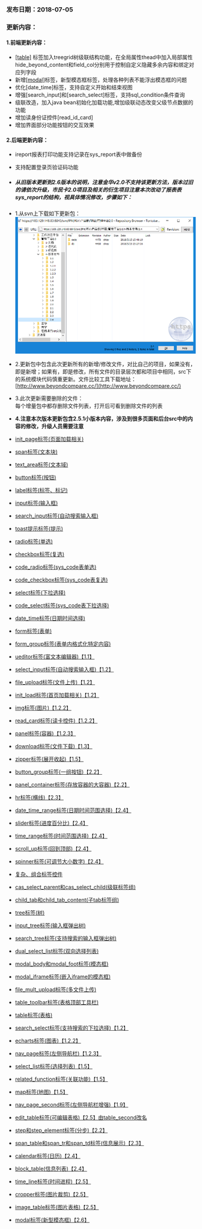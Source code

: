 ### 发布日期：2018-07-05

### 更新内容：

#### 1.前端更新内容：


* [[table]](/ji-ben-biao-dan-kong-jian/tablebiao-qian-3010-zhu-3011.md)
标签加入treegrid树级联结构功能，在全局属性thead中加入局部属性hide_beyond_content和field_col分别用于控制自定义隐藏多余内容和绑定对应列字段
* 新增[[modal]](/ji-ben-biao-dan-kong-jian/modalbiao-7b7e28-xin-xing-mo-tai-684629-3010-2-6.md)标签，新型模态框标签，处理各种列表不能浮出模态框的问题
* 优化[date_time]标签，支持自定义开始和结束视图
* 增强[search_input]和[search_select]标签，支持sql_condition条件查询
* 级联改造，加入java bean初始化加载功能,增加级联动态改变父级节点数据的功能
* 增加读身份证控件[read_id_card]
* 增加界面部分功能按钮的交互效果
#### 2.后端更新内容：
* ireport报表打印功能支持记录在sys_report表中做备份
* 支持配置登录页验证码功能



* ##### 从旧版本更新到2.6版本的说明，**注意金华v2.0不支持该更新方法，版本过旧的请依次升级，市民卡2.0项目及相关的衍生项目注意本次改动了报表表sys_report的结构，视具体情况修改**，步骤如下：
* 1.从svn上下载如下更新包：  
![](/assets/V2.4_1.png)
* 2.更新包中包含此次更新所有的新增/修改文件，对比自己的项目，如果没有，即是新增；如果有，即是修改，所有文件的目录层次都和项目中相同，src下的系统模块代码慎重更新。文件比较工具下载地址：[http://www.beyondcompare.cc/](http://www.beyondcompare.cc/)

* 3.此次更新需要删除的文件：  
  每个增量包中都存删除文件列表，打开后可看到删除文件的列表

* **4.注意本次版本更新包含2.5.1小版本内容，涉及到很多页面和后台src中的内容的修改，升级人员需要注意**

* [init\_page标签\(页面加载相关\)](ji-ben-biao-dan-kong-jian/initpage-biao-qian-3010-shi-3011.md)
* [span标签\(文本块\)](ji-ben-biao-dan-kong-jian/spanbiao-qian.md)
* [text\_area标签\(文本域\)](ji-ben-biao-dan-kong-jian/textarea-biao-qian-3010-shi-3011.md)
* [button标签\(按钮\)](ji-ben-biao-dan-kong-jian/buttonbiao-qian-3010-shi-3011.md)
* [label标签\(标签、标记\)](ji-ben-biao-dan-kong-jian/labelbiao-qian-3010-shi-3011.md)
* [input标签\(输入框\)](ji-ben-biao-dan-kong-jian/inputbiao-qian-3010-shi-3011.md)
* [search\_input标签\(自动搜索输入框\)](ji-ben-biao-dan-kong-jian/searchinput-biao-qian-3010-lu-3011.md)
* [toast提示标签\(提示\)](ji-ben-biao-dan-kong-jian/toastbiao-qian-3010-shi-3011.md)
* [radio标签\(单选\)](ji-ben-biao-dan-kong-jian/radiobiao-qian-3010-lu-3011.md)
* [checkbox标签\(复选\)](ji-ben-biao-dan-kong-jian/checkboxbiao-qian-3010-lu-3011.md)
* [code\_radio标签\(sys\_code表单选\)](ji-ben-biao-dan-kong-jian/coderadio-biao-qian-3010-lu-3011.md)
* [code\_checkbox标签\(sys\_code表复选\)](ji-ben-biao-dan-kong-jian/codecheckbox-biao-qian-3010-lu-3011.md)
* [select标签\(下拉选择\)](ji-ben-biao-dan-kong-jian/selectbiao-qian.md)
* [code\_select标签\(sys\_code表下拉选择\)](ji-ben-biao-dan-kong-jian/codeselect-biao-qian-3010-shi-3011.md)
* [date\_time标签\(日期时间选择\)](ji-ben-biao-dan-kong-jian/datetime-biao-qian-3010-lu-3011.md)
* [form标签\(表单\)](ji-ben-biao-dan-kong-jian/formbiao-dan-biao-qian.md)
* [form\_group标签\(表单内格式化特定内容\)](ji-ben-biao-dan-kong-jian/formgroup-biao-qian.md)
* [ueditor标签\(富文本编辑器\)【1.1】](ji-ben-biao-dan-kong-jian/ueditorbiao-qian.md)
* [select\_input标签\(自动搜索输入框\)【1.2】](ji-ben-biao-dan-kong-jian/selectinput-biao-qian-3010-1-2.md)
* [file\_upload标签\(文件上传\)【1.2】](ji-ben-biao-dan-kong-jian/fileupload-biao-qian-3010-1-2.md)
* [init\_load标签\(首页加载相关\)【1.2】](ji-ben-biao-dan-kong-jian/initload-biao-qian-3010-1-2.md)
* [img标签\(图片\)【1.2.2】](ji-ben-biao-dan-kong-jian/imgbiao-qian-3010-1-3.md)
* [read\_card标签\(读卡控件\)【1.2.2】](ji-ben-biao-dan-kong-jian/readcard-biao-qian.md)
* [panel标签\(容器\)【1.2.3】](ji-ben-biao-dan-kong-jian/panelbiao-qian.md)
* [download标签\(文件下载\)【1.3】](ji-ben-biao-dan-kong-jian/downloadbiao-qian.md)
* [zipper标签\(展开收起\)【1.5】](ji-ben-biao-dan-kong-jian/zipperbiao-qian-3010-1-5.md)
* [button\_group标签\(一组按钮\)【2.2】](ji-ben-biao-dan-kong-jian/buttongroup-biao-qian-3010-2-2.md)
* [panel\_container标签\(存放容器的大容器\)【2.2】](ji-ben-biao-dan-kong-jian/panelcontainer-biao-qian-3010-2-2.md)
* [hr标签\(横线\)【2.3】](ji-ben-biao-dan-kong-jian/hrbiao-qian.md)
* [date\_time\_range标签\(日期时间范围选择\)【2.4】](ji-ben-biao-dan-kong-jian/datetime-range-biao-qian.md)
* [slider标签\(进度百分比\)【2.4】](ji-ben-biao-dan-kong-jian/sliderbiao-qian-3010-2-4.md)
* [time\_range标签\(时间范围选择\)【2.4】](ji-ben-biao-dan-kong-jian/timerange-biao-qian-3010-2-4.md)
* [scroll\_up标签\(回到顶部\)【2.4】](ji-ben-biao-dan-kong-jian/scrollup-biao-qian-3010-2-4.md)
* [spinner标签\(可调节大小数字\)【2.4】](ji-ben-biao-dan-kong-jian/spinnerbiao-qian-3010-2-4.md)
* [复杂、组合标签控件](fu-za-2018-zu-he-biao-qian-kong-jian-3010-shi-3001-lu-3011.md)
* [cas\_select\_parent和cas\_select\_child\(级联标签组\)](ji-ben-biao-dan-kong-jian/casselect-parent-biao-qian-3010-shi-3011.md)
* [child\_tab和child\_tab\_content\(子tab标签组\)](ji-ben-biao-dan-kong-jian/zi-tab-biao-qian-zu-3010-shi-3011.md)
* [tree标签\(树\)](ji-ben-biao-dan-kong-jian/tree.md)
* [input\_tree标签\(输入框弹出树\)](ji-ben-biao-dan-kong-jian/inputtreebiao-qian-3010-shi-3011.md)
* [search\_tree标签\(支持搜索的输入框弹出树\)](ji-ben-biao-dan-kong-jian/searchtreebiao-qian-3010-lu-3011.md)
* [dual\_select\_list标签\(双向选择列表\)](ji-ben-biao-dan-kong-jian/dualselect-list-biao-qian-3010-lu-3011.md)
* [modal\_body和modal\_foot标签\(模态框\)](ji-ben-biao-dan-kong-jian/modalbody-biao-qian-3010-lu-3011.md)
* [modal\_iframe标签\(嵌入iframe的模态框\)](ji-ben-biao-dan-kong-jian/modaliframe-biao-qian-3010-lu-3011.md)
* [file\_mult\_upload标签\(多文件上传\)](ji-ben-biao-dan-kong-jian/filemult-upload-biao-qian-3010-lu-3011.md)
* [table\_toolbar标签\(表格顶部工具栏\)](ji-ben-biao-dan-kong-jian/tabletoolbar-biao-qian-3010-shi-3011.md)
* [table标签\(表格\)](ji-ben-biao-dan-kong-jian/tablebiao-qian-3010-zhu-3011.md)
* [search\_select标签\(支持搜索的下拉选择\)【1.2】](ji-ben-biao-dan-kong-jian/searchselect-biao-qian.md)
* [echarts标签\(图表\)【1.2.2】](ji-ben-biao-dan-kong-jian/echartbiao-qian.md)
* [nav\_page标签\(左侧导航栏\)【1.2.3】](ji-ben-biao-dan-kong-jian/navpage-biao-qian.md)
* [select\_list标签\(选择列表\)【1.5】](ji-ben-biao-dan-kong-jian/selectlist-biao-qian.md)
* [related\_function标签\(关联功能\)【1.5】](ji-ben-biao-dan-kong-jian/relatedfunction-biao-qian.md)
* [map标签\(地图\)【1.5】](ji-ben-biao-dan-kong-jian/mapbiao-qian-3010-1-5.md)
* [nav\_page\_second标签\(左侧导航栏增强\)【1.9】](ji-ben-biao-dan-kong-jian/navpage-second-zu-jian-3010-1-9.md)
* [edit\_table标签\(可编辑表格\)【2.5】由table\_second改名](ji-ben-biao-dan-kong-jian/tablesecond-biao-qian-3010-1-9.md)
* [step和step\_element标签\(分步\)【2.2】](ji-ben-biao-dan-kong-jian/stephe-step-element-biao-qian.md)
* [span\_table和span\_tr和span\_td标签\(信息展示\)【2.3】](ji-ben-biao-dan-kong-jian/spantable-he-span-tr-he-span-td-biao-qian-3010-2-3.md)
* [calendar标签\(日历\)【2.4】](ji-ben-biao-dan-kong-jian/calendarbiao-qian.md)
* [block\_table\(信息列表\)【2.4】](ji-ben-biao-dan-kong-jian/blocktable.md)
* [time\_line标签\(时间进程\)【2.5】](ji-ben-biao-dan-kong-jian/timeline-biao-qian-3010-2-5.md)
* [cropper标签\(图片裁剪\)【2.5】](ji-ben-biao-dan-kong-jian/cropperbiao-qian.md)
* [image\_table标签\(图片表格\)【2.5】](ji-ben-biao-dan-kong-jian/imagetable-biao-qian-3010-2-5.md)
* [modal标签\(新型模态框\)【2.6】](ji-ben-biao-dan-kong-jian/modalbiao-7b7e28-xin-xing-mo-tai-684629-3010-2-6.md)